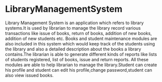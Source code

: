 # LibraryManagementSystem
Library Management System is an application which refers to library systems.It is used by librarian to manage the library record various transactions like issue of books, return of books, addition of new books, addition of new students etc. Books and student maintenance modules are also included in this system which would keep track of the students using the library and also a detailed description about the books a library contains.The librarian is able to generate different kinds of reports like lists of students registered, list of books, issue and return reports. All these modules are able to help librarian to manage the library.Student can create his profile and student can edit his profile,change password,student can also view issued books.
